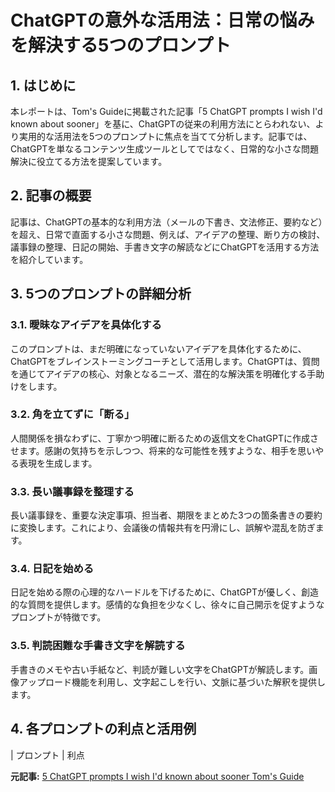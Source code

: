 # ChatGPTの意外な活用法：日常の悩みを解決する5つのプロンプト

## 1. はじめに

本レポートは、Tom's Guideに掲載された記事「5 ChatGPT prompts I wish I'd known about sooner」を基に、ChatGPTの従来の利用方法にとらわれない、より実用的な活用法を5つのプロンプトに焦点を当てて分析します。記事では、ChatGPTを単なるコンテンツ生成ツールとしてではなく、日常的な小さな問題解決に役立てる方法を提案しています。

## 2. 記事の概要

記事は、ChatGPTの基本的な利用方法（メールの下書き、文法修正、要約など）を超え、日常で直面する小さな問題、例えば、アイデアの整理、断り方の検討、議事録の整理、日記の開始、手書き文字の解読などにChatGPTを活用する方法を紹介しています。

## 3. 5つのプロンプトの詳細分析

### 3.1. 曖昧なアイデアを具体化する

このプロンプトは、まだ明確になっていないアイデアを具体化するために、ChatGPTをブレインストーミングコーチとして活用します。ChatGPTは、質問を通じてアイデアの核心、対象となるニーズ、潜在的な解決策を明確化する手助けをします。

### 3.2. 角を立てずに「断る」

人間関係を損なわずに、丁寧かつ明確に断るための返信文をChatGPTに作成させます。感謝の気持ちを示しつつ、将来的な可能性を残すような、相手を思いやる表現を生成します。

### 3.3. 長い議事録を整理する

長い議事録を、重要な決定事項、担当者、期限をまとめた3つの箇条書きの要約に変換します。これにより、会議後の情報共有を円滑にし、誤解や混乱を防ぎます。

### 3.4. 日記を始める

日記を始める際の心理的なハードルを下げるために、ChatGPTが優しく、創造的な質問を提供します。感情的な負担を少なくし、徐々に自己開示を促すようなプロンプトが特徴です。

### 3.5. 判読困難な手書き文字を解読する

手書きのメモや古い手紙など、判読が難しい文字をChatGPTが解読します。画像アップロード機能を利用し、文字起こしを行い、文脈に基づいた解釈を提供します。

## 4. 各プロンプトの利点と活用例

| プロンプト | 利点 

**元記事:** [5 ChatGPT prompts I wish I'd known about sooner Tom's Guide](https://www.tomsguide.com/ai/5-chatgpt-prompts-i-wish-id-known-about-sooner)